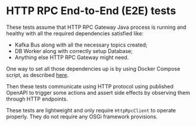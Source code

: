 # HTTP RPC End-to-End (E2E) tests

These tests assume that HTTP RPC Gateway Java process is running and healthy with all the required dependencies
satisfied like:
- Kafka Bus along with all the necessary topics created;
- DB Worker along with correctly setup Database;
- Anything else HTTP RPC Gateway might need.

One way to set all those dependencies up is by using Docker Compose script, as described [here](../../deploy/README.md).

Then these tests communicate using HTTP protocol using published OpenAPI to trigger some actions and assert side effects
by observing them through HTTP endpoints.

These tests are lightweight and only require `HttpRpcClient` to operate properly. They do not require any OSGi framework
provisions.